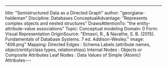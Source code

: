 ---
title: "Semistructured Data as a Directed Graph"
author: "georgiana-haldeman"
Discipline: Databases
ConceptualAdvantage: "Represents complex objects and nested structures"
DrawsAttentionTo: "the entity-attribute-value associations"
Topic: Conceptual modeling
Domain: 0
Form: Visual Representation
OriginSource: "Elmasri, R., & Navathe, S. B. (2015). Fundamentals of Database Systems. 7 ed. Addison-Wesley."
image: "406.png"
Mapping:
  Directed Edges :  Schema Labels (attribute names, object/entity/class types, relationships)
  Internal Nodes :  Objects or Composite Attributes
  Leaf Nodes :  Data Values of Simple (Atomic) Attributes---
